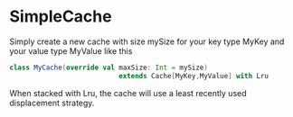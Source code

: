 # SimpleCache

Simply create a new cache with size mySize for your key type MyKey and your
value type MyValue like this

```scala
class MyCache(override val maxSize: Int = mySize)
                           extends Cache[MyKey,MyValue] with Lru
```

When stacked with Lru, the cache will use a least recently used
displacement strategy.
